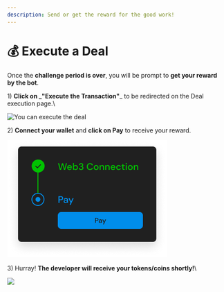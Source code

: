 ```yaml
---
description: Send or get the reward for the good work!
---
```


# 💰 Execute a Deal

Once the **challenge period is over**, you will be prompt to **get your reward by the bot**.

1\) **Click on **_**"Execute the Transaction"**_ to be redirected on the Deal execution page.\


![You can execute the deal](https://files.gitbook.com/v0/b/gitbook-x-prod.appspot.com/o/spaces%2FHxst5k8Z4EdGtpdgOFNr%2Fuploads%2F9kh2btd5aQwk4NuWKdZJ%2Fimage.png?alt=media\&token=100ade07-d97f-41c7-9373-7d178c782a6a)

2\) **Connect your wallet** and **click on Pay** to receive your reward.

![Last step to finalize the transaction!](<../.gitbook/assets/Group 88 (1).png>)

3\) Hurray! **The developer will receive your tokens/coins shortly!**\


![](https://files.gitbook.com/v0/b/gitbook-x-prod.appspot.com/o/spaces%2FHxst5k8Z4EdGtpdgOFNr%2Fuploads%2FaHnvbApAFeRUiPiSrIhn%2Fimage.png?alt=media\&token=f81b589c-94b6-4032-b245-942312f965c8)
